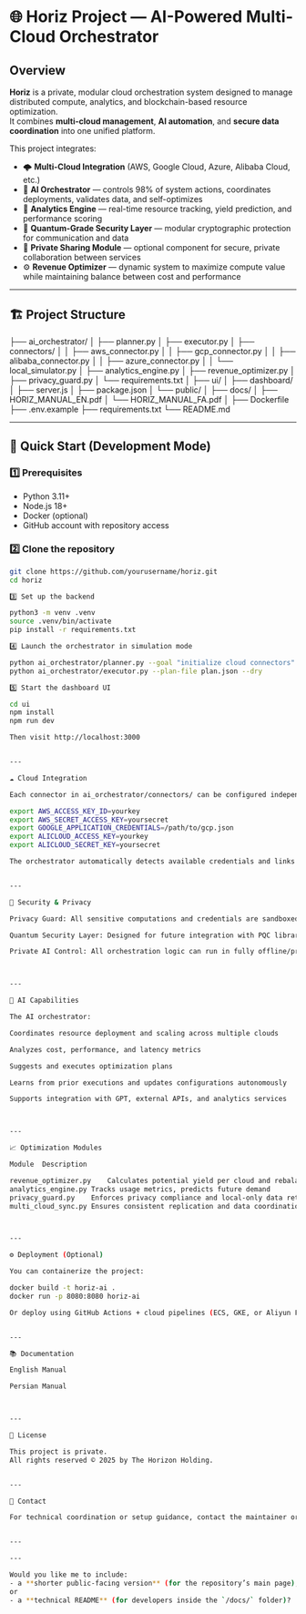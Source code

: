 
# 🌐 Horiz Project — AI-Powered Multi-Cloud Orchestrator

## Overview

**Horiz** is a private, modular cloud orchestration system designed to manage distributed compute, analytics, and blockchain-based resource optimization.  
It combines **multi-cloud management**, **AI automation**, and **secure data coordination** into one unified platform.

This project integrates:

- 🌩️ **Multi-Cloud Integration** (AWS, Google Cloud, Azure, Alibaba Cloud, etc.)
- 🤖 **AI Orchestrator** — controls 98% of system actions, coordinates deployments, validates data, and self-optimizes
- 🧠 **Analytics Engine** — real-time resource tracking, yield prediction, and performance scoring
- 🔐 **Quantum-Grade Security Layer** — modular cryptographic protection for communication and data
- 🧩 **Private Sharing Module** — optional component for secure, private collaboration between services
- ⚙️ **Revenue Optimizer** — dynamic system to maximize compute value while maintaining balance between cost and performance

---

## 🏗️ Project Structure

├── ai_orchestrator/ │   ├── planner.py │   ├── executor.py │   ├── connectors/ │   │   ├── aws_connector.py │   │   ├── gcp_connector.py │   │   ├── alibaba_connector.py │   │   ├── azure_connector.py │   │   └── local_simulator.py │   ├── analytics_engine.py │   ├── revenue_optimizer.py │   ├── privacy_guard.py │   └── requirements.txt │ ├── ui/ │   ├── dashboard/ │   ├── server.js │   ├── package.json │   └── public/ │ ├── docs/ │   ├── HORIZ_MANUAL_EN.pdf │   └── HORIZ_MANUAL_FA.pdf │ ├── Dockerfile ├── .env.example ├── requirements.txt └── README.md

---

## 🚀 Quick Start (Development Mode)

### 1️⃣ Prerequisites
- Python 3.11+
- Node.js 18+
- Docker (optional)
- GitHub account with repository access

### 2️⃣ Clone the repository
```bash
git clone https://github.com/yourusername/horiz.git
cd horiz

3️⃣ Set up the backend

python3 -m venv .venv
source .venv/bin/activate
pip install -r requirements.txt

4️⃣ Launch the orchestrator in simulation mode

python ai_orchestrator/planner.py --goal "initialize cloud connectors"
python ai_orchestrator/executor.py --plan-file plan.json --dry

5️⃣ Start the dashboard UI

cd ui
npm install
npm run dev

Then visit http://localhost:3000


---

☁️ Cloud Integration

Each connector in ai_orchestrator/connectors/ can be configured independently:

export AWS_ACCESS_KEY_ID=yourkey
export AWS_SECRET_ACCESS_KEY=yoursecret
export GOOGLE_APPLICATION_CREDENTIALS=/path/to/gcp.json
export ALICLOUD_ACCESS_KEY=yourkey
export ALICLOUD_SECRET_KEY=yoursecret

The orchestrator automatically detects available credentials and links active servers across providers.


---

🔐 Security & Privacy

Privacy Guard: All sensitive computations and credentials are sandboxed locally.

Quantum Security Layer: Designed for future integration with PQC libraries (e.g., Kyber, Dilithium).

Private AI Control: All orchestration logic can run in fully offline/private environments.



---

🧠 AI Capabilities

The AI orchestrator:

Coordinates resource deployment and scaling across multiple clouds

Analyzes cost, performance, and latency metrics

Suggests and executes optimization plans

Learns from prior executions and updates configurations autonomously

Supports integration with GPT, external APIs, and analytics services



---

📈 Optimization Modules

Module	Description

revenue_optimizer.py	Calculates potential yield per cloud and rebalances workloads
analytics_engine.py	Tracks usage metrics, predicts future demand
privacy_guard.py	Enforces privacy compliance and local-only data retention
multi_cloud_sync.py	Ensures consistent replication and data coordination



---

⚙️ Deployment (Optional)

You can containerize the project:

docker build -t horiz-ai .
docker run -p 8080:8080 horiz-ai

Or deploy using GitHub Actions + cloud pipelines (ECS, GKE, or Aliyun Function Compute).


---

📚 Documentation

English Manual

Persian Manual



---

🧩 License

This project is private.
All rights reserved © 2025 by The Horizon Holding.


---

💬 Contact

For technical coordination or setup guidance, contact the maintainer or open a secure GitHub issue (private repository access required).


---

---

Would you like me to include:
- a **shorter public-facing version** (for the repository’s main page),  
or  
- a **technical README** (for developers inside the `/docs/` folder)?

